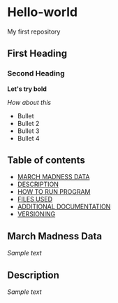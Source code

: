 # Hello-world
My first repository
## First Heading
### Second Heading
**Let's try bold**

*How about this*

- Bullet
- Bullet 2
- Bullet 3
- Bullet 4
  

## Table of contents

- [MARCH MADNESS DATA](#March-Madness-Data)
- [DESCRIPTION](#Description)
- [HOW TO RUN PROGRAM](#How-to-run-program)
- [FILES USED](#files-used)
- [ADDITIONAL DOCUMENTATION](#additional-documentation)
- [VERSIONING](#versioning)

## March Madness Data

*Sample text*

## Description

*Sample text*
